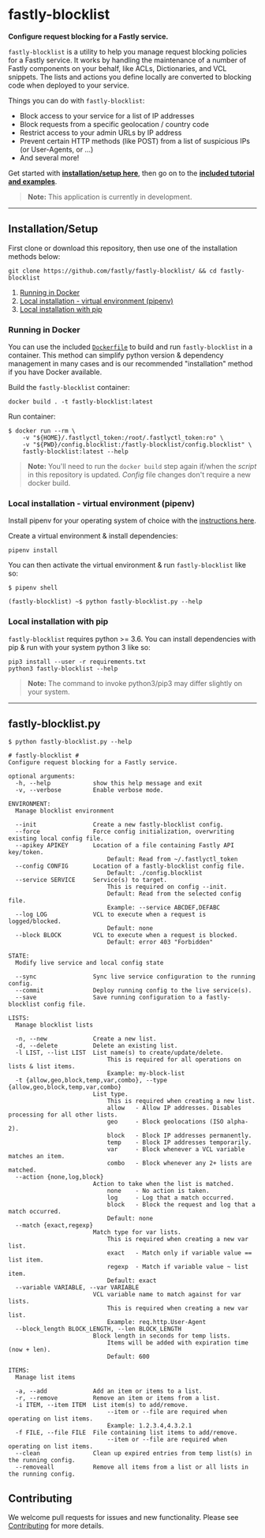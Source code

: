 # fastly-blocklist

**Configure request blocking for a Fastly service.**

`fastly-blocklist` is a utility to help you manage request blocking policies for a Fastly service. It works by handling the maintenance of a number of Fastly components on your behalf, like ACLs, Dictionaries, and VCL snippets. The lists and actions you define locally are converted to blocking code when deployed to your service.

Things you can do with `fastly-blocklist`:
* Block access to your service for a list of IP addresses
* Block requests from a specific geolocation / country code
* Restrict access to your admin URLs by IP address
* Prevent certain HTTP methods (like POST) from a list of suspicious IPs (or User-Agents, or ...)
* And several more!

Get started with [**installation/setup here**](#installationsetup), then go on to the [**included tutorial and examples**](docs/).

> **Note:** This application is currently in development.

---

## Installation/Setup

First clone or download this repository, then use one of the installation methods below:
```
git clone https://github.com/fastly/fastly-blocklist/ && cd fastly-blocklist
```

1. [Running in Docker](#running-in-docker)
1. [Local installation - virtual environment (pipenv)](#local-installation---virtual-environment-pipenv)
1. [Local installation with pip](#local-installation-with-pip)

### Running in Docker

You can use the included [`Dockerfile`](Dockerfile) to build and run `fastly-blocklist` in a container. This method can simplify python version & dependency management in many cases and is our recommended "installation" method if you have Docker available. 

Build the `fastly-blocklist` container:
```
docker build . -t fastly-blocklist:latest
```

Run container:
```
$ docker run --rm \
    -v "${HOME}/.fastlyctl_token:/root/.fastlyctl_token:ro" \
    -v "${PWD}/config.blocklist:/fastly-blocklist/config.blocklist" \
    fastly-blocklist:latest --help
```

> **Note:** You'll need to run the `docker build` step again if/when the _script_ in this repository is updated. _Config_ file changes don't require a new docker build.


### Local installation - virtual environment (pipenv)

Install pipenv for your operating system of choice with the [instructions here](https://docs.pipenv.org/en/latest/install/#installing-pipenv).

Create a virtual environment & install dependencies:
```
pipenv install
```

You can then activate the virtual environment & run `fastly-blocklist` like so:
```
$ pipenv shell

(fastly-blocklist) ~$ python fastly-blocklist.py --help
```

### Local installation with pip

`fastly-blocklist` requires python >= 3.6. You can install dependencies with pip & run with your system python 3 like so:

```
pip3 install --user -r requirements.txt
python3 fastly-blocklist --help
```

> **Note:** The command to invoke python3/pip3 may differ slightly on your system.

---

## fastly-blocklist.py

```
$ python fastly-blocklist.py --help

# fastly-blocklist #
Configure request blocking for a Fastly service.

optional arguments:
  -h, --help            show this help message and exit
  -v, --verbose         Enable verbose mode.

ENVIRONMENT:
  Manage blocklist environment

  --init                Create a new fastly-blocklist config.
  --force               Force config initialization, overwriting existing local config file.
  --apikey APIKEY       Location of a file containing Fastly API key/token.
                            Default: Read from ~/.fastlyctl_token
  --config CONFIG       Location of a fastly-blocklist config file.
                            Default: ./config.blocklist
  --service SERVICE     Service(s) to target.
                            This is required on config --init.
                            Default: Read from the selected config file.
                            Example: --service ABCDEF,DEFABC
  --log LOG             VCL to execute when a request is logged/blocked.
                            Default: none
  --block BLOCK         VCL to execute when a request is blocked.
                            Default: error 403 "Forbidden"

STATE:
  Modify live service and local config state

  --sync                Sync live service configuration to the running config.
  --commit              Deploy running config to the live service(s).
  --save                Save running configuration to a fastly-blocklist config file.

LISTS:
  Manage blocklist lists

  -n, --new             Create a new list.
  -d, --delete          Delete an existing list.
  -l LIST, --list LIST  List name(s) to create/update/delete.
                            This is required for all operations on lists & list items.
                            Example: my-block-list
  -t {allow,geo,block,temp,var,combo}, --type {allow,geo,block,temp,var,combo}
                        List type.
                            This is required when creating a new list.
                            allow   - Allow IP addresses. Disables processing for all other lists.
                            geo     - Block geolocations (ISO alpha-2).
                            block   - Block IP addresses permanently.
                            temp    - Block IP addresses temporarily.
                            var     - Block whenever a VCL variable matches an item.
                            combo   - Block whenever any 2+ lists are matched.
  --action {none,log,block}
                        Action to take when the list is matched.
                            none    - No action is taken.
                            log     - Log that a match occurred.
                            block   - Block the request and log that a match occurred.
                            Default: none
  --match {exact,regexp}
                        Match type for var lists.
                            This is required when creating a new var list.
                            exact   - Match only if variable value == list item.
                            regexp  - Match if variable value ~ list item.
                            Default: exact
  --variable VARIABLE, --var VARIABLE
                        VCL variable name to match against for var lists.
                            This is required when creating a new var list.
                            Example: req.http.User-Agent
  --block_length BLOCK_LENGTH, --len BLOCK_LENGTH
                        Block length in seconds for temp lists.
                            Items will be added with expiration time (now + len).
                            Default: 600

ITEMS:
  Manage list items

  -a, --add             Add an item or items to a list.
  -r, --remove          Remove an item or items from a list.
  -i ITEM, --item ITEM  List item(s) to add/remove.
                            --item or --file are required when operating on list items.
                            Example: 1.2.3.4,4.3.2.1
  -f FILE, --file FILE  File containing list items to add/remove.
                            --item or --file are required when operating on list items.
  --clean               Clean up expired entries from temp list(s) in the running config.
  --removeall           Remove all items from a list or all lists in the running config.

```

## Contributing
We welcome pull requests for issues and new functionality. Please see [Contributing](CONTRIBUTING.md) for more details.
